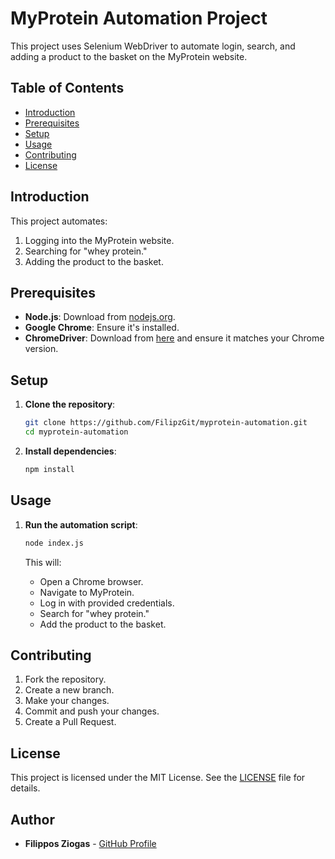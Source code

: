 # MyProtein Automation Project

This project uses Selenium WebDriver to automate login, search, and adding a product to the basket on the MyProtein website.

## Table of Contents

- [Introduction](#introduction)
- [Prerequisites](#prerequisites)
- [Setup](#setup)
- [Usage](#usage)
- [Contributing](#contributing)
- [License](#license)

## Introduction

This project automates:
1. Logging into the MyProtein website.
2. Searching for "whey protein."
3. Adding the product to the basket.

## Prerequisites

- **Node.js**: Download from [nodejs.org](https://nodejs.org/).
- **Google Chrome**: Ensure it's installed.
- **ChromeDriver**: Download from [here](https://sites.google.com/a/chromium.org/chromedriver/) and ensure it matches your Chrome version.

## Setup

1. **Clone the repository**:

    ```bash
    git clone https://github.com/FilipzGit/myprotein-automation.git
    cd myprotein-automation
    ```

2. **Install dependencies**:

    ```bash
    npm install
    ```

## Usage

1. **Run the automation script**:

    ```bash
    node index.js
    ```

    This will:
    - Open a Chrome browser.
    - Navigate to MyProtein.
    - Log in with provided credentials.
    - Search for "whey protein."
    - Add the product to the basket.

## Contributing

1. Fork the repository.
2. Create a new branch.
3. Make your changes.
4. Commit and push your changes.
5. Create a Pull Request.

## License

This project is licensed under the MIT License. See the [LICENSE](LICENSE) file for details.

## Author

- **Filippos Ziogas** - [GitHub Profile](https://github.com/FilipzGit)
